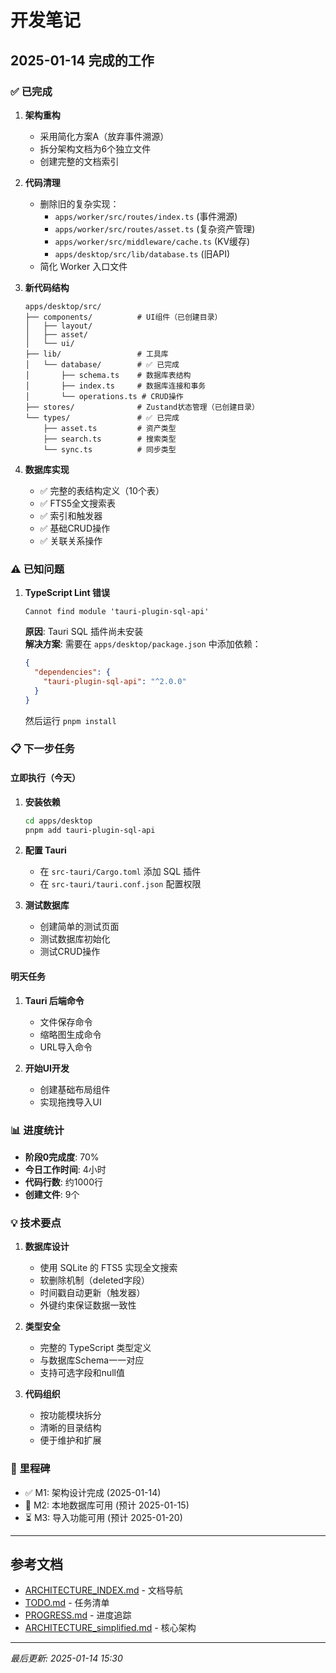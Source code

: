# 开发笔记

## 2025-01-14 完成的工作

### ✅ 已完成

1. **架构重构**
   - 采用简化方案A（放弃事件溯源）
   - 拆分架构文档为6个独立文件
   - 创建完整的文档索引

2. **代码清理**
   - 删除旧的复杂实现：
     - `apps/worker/src/routes/index.ts` (事件溯源)
     - `apps/worker/src/routes/asset.ts` (复杂资产管理)
     - `apps/worker/src/middleware/cache.ts` (KV缓存)
     - `apps/desktop/src/lib/database.ts` (旧API)
   - 简化 Worker 入口文件

3. **新代码结构**
   ```
   apps/desktop/src/
   ├── components/          # UI组件（已创建目录）
   │   ├── layout/
   │   ├── asset/
   │   └── ui/
   ├── lib/                 # 工具库
   │   └── database/        # ✅ 已完成
   │       ├── schema.ts    # 数据库表结构
   │       ├── index.ts     # 数据库连接和事务
   │       └── operations.ts # CRUD操作
   ├── stores/              # Zustand状态管理（已创建目录）
   └── types/               # ✅ 已完成
       ├── asset.ts         # 资产类型
       ├── search.ts        # 搜索类型
       └── sync.ts          # 同步类型
   ```

4. **数据库实现**
   - ✅ 完整的表结构定义（10个表）
   - ✅ FTS5全文搜索表
   - ✅ 索引和触发器
   - ✅ 基础CRUD操作
   - ✅ 关联关系操作

### ⚠️ 已知问题

1. **TypeScript Lint 错误**
   ```
   Cannot find module 'tauri-plugin-sql-api'
   ```
   **原因**: Tauri SQL 插件尚未安装  
   **解决方案**: 需要在 `apps/desktop/package.json` 中添加依赖：
   ```json
   {
     "dependencies": {
       "tauri-plugin-sql-api": "^2.0.0"
     }
   }
   ```
   然后运行 `pnpm install`

### 📋 下一步任务

#### 立即执行（今天）
1. **安装依赖**
   ```bash
   cd apps/desktop
   pnpm add tauri-plugin-sql-api
   ```

2. **配置 Tauri**
   - 在 `src-tauri/Cargo.toml` 添加 SQL 插件
   - 在 `src-tauri/tauri.conf.json` 配置权限

3. **测试数据库**
   - 创建简单的测试页面
   - 测试数据库初始化
   - 测试CRUD操作

#### 明天任务
1. **Tauri 后端命令**
   - 文件保存命令
   - 缩略图生成命令
   - URL导入命令

2. **开始UI开发**
   - 创建基础布局组件
   - 实现拖拽导入UI

### 📊 进度统计

- **阶段0完成度**: 70%
- **今日工作时间**: 4小时
- **代码行数**: 约1000行
- **创建文件**: 9个

### 💡 技术要点

1. **数据库设计**
   - 使用 SQLite 的 FTS5 实现全文搜索
   - 软删除机制（deleted字段）
   - 时间戳自动更新（触发器）
   - 外键约束保证数据一致性

2. **类型安全**
   - 完整的 TypeScript 类型定义
   - 与数据库Schema一一对应
   - 支持可选字段和null值

3. **代码组织**
   - 按功能模块拆分
   - 清晰的目录结构
   - 便于维护和扩展

### 🎯 里程碑

- ✅ M1: 架构设计完成 (2025-01-14)
- 🔄 M2: 本地数据库可用 (预计 2025-01-15)
- ⏳ M3: 导入功能可用 (预计 2025-01-20)

---

## 参考文档

- [ARCHITECTURE_INDEX.md](./ARCHITECTURE_INDEX.md) - 文档导航
- [TODO.md](./TODO.md) - 任务清单
- [PROGRESS.md](./PROGRESS.md) - 进度追踪
- [ARCHITECTURE_simplified.md](./ARCHITECTURE_simplified.md) - 核心架构

---

*最后更新: 2025-01-14 15:30*
